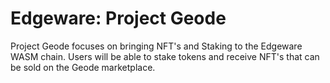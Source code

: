 # Edgeware: Project Geode

Project Geode focuses on bringing NFT's and Staking to the Edgeware WASM chain. Users will be able to stake tokens and receive NFT's that can be sold on the Geode marketplace.
